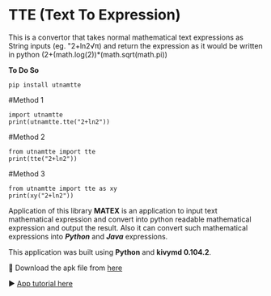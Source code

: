 # TTE (Text To Expression)

This is a convertor that takes normal mathematical text expressions as String inputs (eg. "2+ln2√π) and return the expression as it would be written in python (2+(math.log(2))*(math.sqrt(math.pi))

**To Do So**


    pip install utnamtte



#Method 1

    import utnamtte
    print(utnamtte.tte("2+ln2"))



#Method 2

    from utnamtte import tte
    print(tte("2+ln2"))



#Method 3

    from utnamtte import tte as xy
    print(xy("2+ln2"))

Application of this library
**MATEX** is an application to input text mathematical expression and convert into python readable mathematical expression and output the result.
Also it can convert such mathematical expressions into **_Python_** and **_Java_** expressions.

This application was built using **Python** and **kivymd 0.104.2**.

🔗 Download the apk file from [here](https://drive.google.com/drive/folders/13NEsclz1rMhXaleFpfHcjPhmgV5ac7Gf)

▶️  [App tutorial here](https://youtu.be/_vezBiyNTOA)
